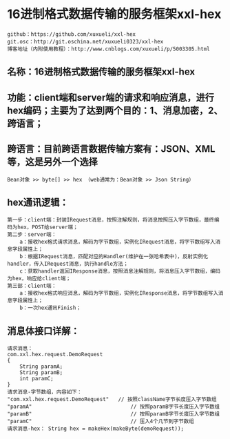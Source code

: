 # 16进制格式数据传输的服务框架xxl-hex
	github：https://github.com/xuxueli/xxl-hex
	git.osc：http://git.oschina.net/xuxueli0323/xxl-hex
	博客地址（内附使用教程）：http://www.cnblogs.com/xuxueli/p/5003305.html

## 名称：16进制格式数据传输的服务框架xxl-hex
## 功能：client端和server端的请求和响应消息，进行hex编码；主要为了达到两个目的：1、消息加密，2、跨语言；
## 跨语言：目前跨语言数据传输方案有：JSON、XML等，这是另外一个选择
	Bean对象 >> byte[] >> hex （web通常为：Bean对象 >> Json String）
## hex通讯逻辑：
	第一步：client端：封装IRequest消息，按照注解规则，将消息按照压入字节数组，最终编码为hex，POST给server端；
	第二步：server端：
		a：接收hex格式请求消息，解码为字节数组，实例化IRequest消息，将字节数组写入消息字段属性上；
		b：根据IRequest消息，匹配对应的Handler(维护在一张哈希表中)，反射实例化handler，传入IRequest消息，执行handle方法；
		c：获取handler返回IResponse消息，按照消息注解规则，将消息压入字节数组，编码为hex，响应给client端；
	第三部：client端：
		a：接收hex格式响应消息，解码为字节数组，实例化IResponse消息，将字节数组写入消息字段属性上；
		b：一次hex通讯Finish；

## 消息体接口详解：
	请求消息：
	com.xxl.hex.request.DemoRequest
	{
		String paramA;		
		String paramB;		
		int paramC;		
	}
	请求消息-字节数组，内容如下：
	"com.xxl.hex.request.DemoRequest"	// 按照className字节长度压入字节数组
	"paramA"								// 按照paramB字节长度压入字节数组
	"paramB"								// 按照paramB字节长度压入字节数组
	"paramC"								// 压入4个几节到字节数组
	请求消息-hex： String hex = makeHex(makeByte(demoRequest));
